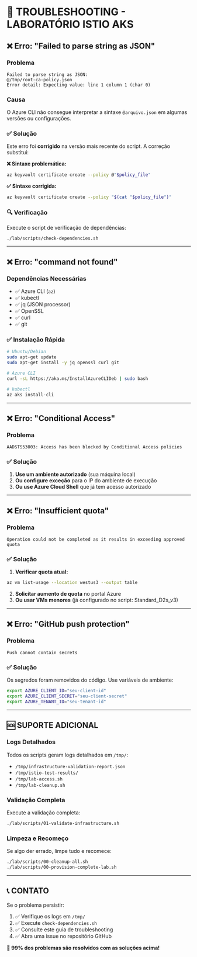 # 🔧 TROUBLESHOOTING - LABORATÓRIO ISTIO AKS

## ❌ Erro: "Failed to parse string as JSON"

### **Problema**
```
Failed to parse string as JSON:
@/tmp/root-ca-policy.json
Error detail: Expecting value: line 1 column 1 (char 0)
```

### **Causa**
O Azure CLI não consegue interpretar a sintaxe `@arquivo.json` em algumas versões ou configurações.

### **✅ Solução**
Este erro foi **corrigido** na versão mais recente do script. A correção substitui:

**❌ Sintaxe problemática:**
```bash
az keyvault certificate create --policy @"$policy_file"
```

**✅ Sintaxe corrigida:**
```bash
az keyvault certificate create --policy "$(cat "$policy_file")"
```

### **🔍 Verificação**
Execute o script de verificação de dependências:
```bash
./lab/scripts/check-dependencies.sh
```

---

## ❌ Erro: "command not found"

### **Dependências Necessárias**
- ✅ Azure CLI (`az`)
- ✅ kubectl
- ✅ jq (JSON processor)
- ✅ OpenSSL
- ✅ curl
- ✅ git

### **✅ Instalação Rápida**
```bash
# Ubuntu/Debian
sudo apt-get update
sudo apt-get install -y jq openssl curl git

# Azure CLI
curl -sL https://aka.ms/InstallAzureCLIDeb | sudo bash

# kubectl
az aks install-cli
```

---

## ❌ Erro: "Conditional Access"

### **Problema**
```
AADSTS53003: Access has been blocked by Conditional Access policies
```

### **✅ Solução**
1. **Use um ambiente autorizado** (sua máquina local)
2. **Ou configure exceção** para o IP do ambiente de execução
3. **Ou use Azure Cloud Shell** que já tem acesso autorizado

---

## ❌ Erro: "Insufficient quota"

### **Problema**
```
Operation could not be completed as it results in exceeding approved quota
```

### **✅ Solução**
1. **Verificar quota atual:**
```bash
az vm list-usage --location westus3 --output table
```

2. **Solicitar aumento de quota** no portal Azure
3. **Ou usar VMs menores** (já configurado no script: Standard_D2s_v3)

---

## ❌ Erro: "GitHub push protection"

### **Problema**
```
Push cannot contain secrets
```

### **✅ Solução**
Os segredos foram removidos do código. Use variáveis de ambiente:

```bash
export AZURE_CLIENT_ID="seu-client-id"
export AZURE_CLIENT_SECRET="seu-client-secret"
export AZURE_TENANT_ID="seu-tenant-id"
```

---

## 🆘 **SUPORTE ADICIONAL**

### **Logs Detalhados**
Todos os scripts geram logs detalhados em `/tmp/`:
- `/tmp/infrastructure-validation-report.json`
- `/tmp/istio-test-results/`
- `/tmp/lab-access.sh`
- `/tmp/lab-cleanup.sh`

### **Validação Completa**
Execute a validação completa:
```bash
./lab/scripts/01-validate-infrastructure.sh
```

### **Limpeza e Recomeço**
Se algo der errado, limpe tudo e recomece:
```bash
./lab/scripts/00-cleanup-all.sh
./lab/scripts/00-provision-complete-lab.sh
```

---

## 📞 **CONTATO**

Se o problema persistir:
1. ✅ Verifique os logs em `/tmp/`
2. ✅ Execute `check-dependencies.sh`
3. ✅ Consulte este guia de troubleshooting
4. ✅ Abra uma issue no repositório GitHub

**🎯 99% dos problemas são resolvidos com as soluções acima!**
